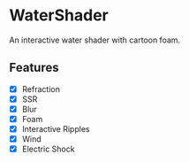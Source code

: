 # WaterShader
An interactive water shader with cartoon foam.

## Features

- [x] Refraction
- [x] SSR
- [x] Blur
- [x] Foam
- [x] Interactive Ripples
- [x] Wind
- [x] Electric Shock
